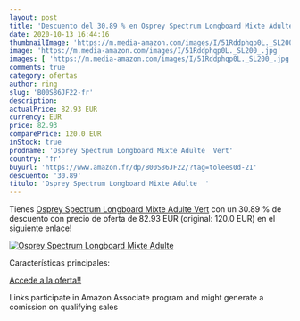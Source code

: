 ```yaml
---
layout: post
title: 'Descuento del 30.89 % en Osprey Spectrum Longboard Mixte Adulte  '
date: 2020-10-13 16:44:16
thumbnailImage: 'https://m.media-amazon.com/images/I/51Rddphqp0L._SL200_.jpg'
image: 'https://m.media-amazon.com/images/I/51Rddphqp0L._SL200_.jpg'
images: [ 'https://m.media-amazon.com/images/I/51Rddphqp0L._SL200_.jpg' ]
comments: true
category: ofertas
author: ring
slug: 'B00S86JF22-fr'
description:
actualPrice: 82.93 EUR
currency: EUR
price: 82.93
comparePrice: 120.0 EUR
inStock: true
prodname: 'Osprey Spectrum Longboard Mixte Adulte  Vert'
country: 'fr'
buyurl: 'https://www.amazon.fr/dp/B00S86JF22/?tag=tolees0d-21'
descuento: '30.89'
titulo: 'Osprey Spectrum Longboard Mixte Adulte  '
---
```


Tienes [Osprey Spectrum Longboard Mixte Adulte  Vert](https://www.amazon.fr/dp/B00S86JF22/?tag=tolees0d-21) con un 30.89 % de descuento con precio de oferta de 82.93 EUR (original: 120.0 EUR) en el siguiente enlace!

[![Osprey Spectrum Longboard Mixte Adulte  ](https://m.media-amazon.com/images/I/51Rddphqp0L._SL200_.jpg)](https://www.amazon.fr/dp/B00S86JF22/?tag=tolees0d-21)

Características principales:


[Accede a la oferta!!](https://www.amazon.fr/dp/B00S86JF22/?tag=tolees0d-21)

Links participate in Amazon Associate program and might generate a comission on qualifying sales


